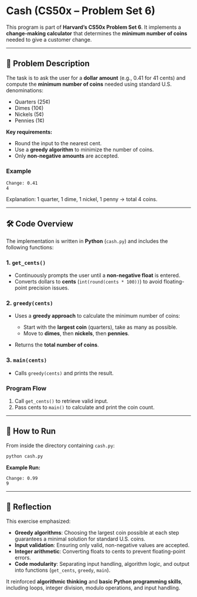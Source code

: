 # Cash (CS50x – Problem Set 6)

This program is part of **Harvard’s CS50x Problem Set 6**.
It implements a **change-making calculator** that determines the **minimum number of coins** needed to give a customer change.

---

## 📌 Problem Description

The task is to ask the user for a **dollar amount** (e.g., 0.41 for 41 cents) and compute the **minimum number of coins** needed using standard U.S. denominations:

* Quarters (25¢)
* Dimes (10¢)
* Nickels (5¢)
* Pennies (1¢)

**Key requirements:**

* Round the input to the nearest cent.
* Use a **greedy algorithm** to minimize the number of coins.
* Only **non-negative amounts** are accepted.

### Example

```
Change: 0.41
4
```

Explanation: 1 quarter, 1 dime, 1 nickel, 1 penny → total 4 coins.

---

## 🛠️ Code Overview

The implementation is written in **Python** (`cash.py`) and includes the following functions:

### 1. `get_cents()`

* Continuously prompts the user until a **non-negative float** is entered.
* Converts dollars to **cents** (`int(round(cents * 100))`) to avoid floating-point precision issues.

### 2. `greedy(cents)`

* Uses a **greedy approach** to calculate the minimum number of coins:

  * Start with the **largest coin** (quarters), take as many as possible.
  * Move to **dimes**, then **nickels**, then **pennies**.
* Returns the **total number of coins**.

### 3. `main(cents)`

* Calls `greedy(cents)` and prints the result.

### Program Flow

1. Call `get_cents()` to retrieve valid input.
2. Pass cents to `main()` to calculate and print the coin count.

---

## 🚀 How to Run

From inside the directory containing `cash.py`:

```bash
python cash.py
```

**Example Run:**

```
Change: 0.99
9
```

---

## 📝 Reflection

This exercise emphasized:

* **Greedy algorithms**: Choosing the largest coin possible at each step guarantees a minimal solution for standard U.S. coins.
* **Input validation**: Ensuring only valid, non-negative values are accepted.
* **Integer arithmetic**: Converting floats to cents to prevent floating-point errors.
* **Code modularity**: Separating input handling, algorithm logic, and output into functions (`get_cents`, `greedy`, `main`).

It reinforced **algorithmic thinking** and **basic Python programming skills**, including loops, integer division, modulo operations, and input handling.
